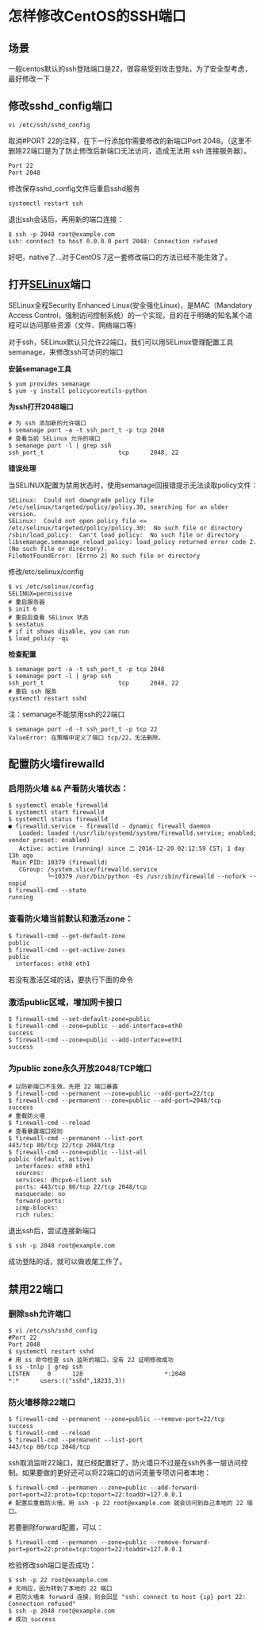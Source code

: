 # 怎样修改CentOS的SSH端口
## 场景

一般centos默认的ssh登陆端口是22，很容易受到攻击登陆，为了安全型考虑，最好修改一下

## 修改sshd_config端口

```
vi /etc/ssh/sshd_config
```

取消#PORT 22的注释，在下一行添加你需要修改的新端口Port 2048。（这里不删除22端口是为了防止修改后新端口无法访问，造成无法用 ssh 连接服务器）。

```
Port 22
Port 2048
```

修改保存sshd_config文件后重启sshd服务

```
systemctl restart ssh
```

退出ssh会话后，再用新的端口连接：

```
$ ssh -p 2048 root@example.com
ssh: conntect to host 0.0.0.0 port 2048: Connection refused
```

好吧，native了...对于CentOS 7这一套修改端口的方法已经不能生效了。


## 打开[SELinux](https://en.wikipedia.org/wiki/Security-Enhanced_Linux)端口

SELinux全程Security Enhanced Linux(安全强化Linux)，是MAC（Mandatory Access Control，强制访问控制系统）的一个实现，目的在于明确的知名某个进程可以访问那些资源（文件、网络端口等）

对于ssh，SELinux默认只允许22端口，我们可以用SELinux管理配置工具semanage，来修改ssh可访问的端口

**安装semanage工具**
```
$ yum provides semanage
$ yum -y install policycoreutils-python
```

**为ssh打开2048端口**

```
# 为 ssh 添加新的允许端口
$ semanage port -a -t ssh_port_t -p tcp 2048
# 查看当前 SELinux 允许的端口
$ semanage port -l | grep ssh
ssh_port_t                     tcp      2048, 22  
```

**错误处理**

当SELINUX配置为禁用状态时，使用semanage回报错提示无法读取policy文件：

```
SELinux:  Could not downgrade policy file /etc/selinux/targeted/policy/policy.30, searching for an older version.  
SELinux:  Could not open policy file <= /etc/selinux/targeted/policy/policy.30:  No such file or directory  
/sbin/load_policy:  Can't load policy:  No such file or directory
libsemanage.semanage_reload_policy: load_policy returned error code 2. (No such file or directory).  
FileNotFoundError: [Errno 2] No such file or directory  

```

修改/etc/selinux/config

```
$ vi /etc/selinux/config
SELINUX=permissive  
# 重启服务器
$ init 6
# 重启后查看 SELinux 状态
$ sestatus
# if it shows disable, you can run
$ load_policy -qi
```

**检查配置**

```
$ semanage port -a -t ssh_port_t -p tcp 2048
$ semanage port -l | grep ssh
ssh_port_t                     tcp      2048, 22  
# 重启 ssh 服务
systemctl restart sshd  
```

注：semanage不能禁用ssh的22端口

```
$ semanage port -d -t ssh_port_t -p tcp 22
ValueError: 在策略中定义了端口 tcp/22，无法删除。
```

## 配置防火墙firewalld

### 启用防火墙 && 产看防火墙状态：

```
$ systemctl enable firewalld
$ systemctl start firewalld
$ systemctl status firewalld
● firewalld.service - firewalld - dynamic firewall daemon
   Loaded: loaded (/usr/lib/systemd/system/firewalld.service; enabled; vendor preset: enabled)
   Active: active (running) since 二 2016-12-20 02:12:59 CST; 1 day 13h ago
 Main PID: 10379 (firewalld)
   CGroup: /system.slice/firewalld.service
           └─10379 /usr/bin/python -Es /usr/sbin/firewalld --nofork --nopid
$ firewall-cmd --state
running 
```

### 查看防火墙当前默认和激活zone：

```
$ firewall-cmd --get-default-zone
public  
$ firewall-cmd --get-active-zones
public  
  interfaces: eth0 eth1
```

若没有激活区域的话，要执行下面的命令

### 激活public区域，增加网卡接口

```
$ firewall-cmd --set-default-zone=public
$ firewall-cmd --zone=public --add-interface=eth0
success  
$ firewall-cmd --zone=public --add-interface=eth1
success  
```

### 为public zone永久开放2048/TCP端口

```
# 以防新端口不生效，先把 22 端口暴露
$ firewall-cmd --permanent --zone=public --add-port=22/tcp
$ firewall-cmd --permanent --zone=public --add-port=2048/tcp
success  
# 重载防火墙
$ firewall-cmd --reload
# 查看暴露端口规则
$ firewall-cmd --permanent --list-port
443/tcp 80/tcp 22/tcp 2048/tcp  
$ firewall-cmd --zone=public --list-all
public (default, active)  
  interfaces: eth0 eth1
  sources:
  services: dhcpv6-client ssh
  ports: 443/tcp 80/tcp 22/tcp 2048/tcp
  masquerade: no
  forward-ports:
  icmp-blocks:
  rich rules:
```

退出ssh后，尝试连接新端口

```
$ ssh -p 2048 root@example.com
```

成功登陆的话，就可以做收尾工作了。

## 禁用22端口

### 删除ssh允许端口

```
$ vi /etc/ssh/sshd_config
#Port 22
Port 2048  
$ systemctl restart sshd
# 用 ss 命令检查 ssh 监听的端口，没有 22 证明修改成功
$ ss -tnlp | grep ssh
LISTEN     0      128                       *:2048                    *:*      users:(("sshd",18233,3))  
```

### 防火墙移除22端口

```
$ firewall-cmd --permanent --zone=public --remove-port=22/tcp
success  
$ firewall-cmd --reload
$ firewall-cmd --permanent --list-port
443/tcp 80/tcp 2048/tcp 
```

ssh取消监听22端口，就已经配置好了，防火墙只不过是在ssh外多一层访问控制。如果要做的更好还可以将22端口的访问流量专项访问者本地：

```
$ firewall-cmd --permanen --zone=public --add-forward-port=port=22:proto=tcp:toport=22:toaddr=127.0.0.1
# 配置后重载防火墙，用 ssh -p 22 root@example.com 就会访问到自己本地的 22 端口。
```
若要删除forward配置，可以：

```
$ firewall-cmd --permanen --zone=public --remove-forward-port=port=22:proto=tcp:toport=22:toaddr=127.0.0.1
```

检验修改ssh端口是否成功：

```
$ ssh -p 22 root@example.com
# 无响应，因为转到了本地的 22 端口
# 若防火墙未 forward 连接，则会回显 "ssh: connect to host {ip} port 22: Connection refused"
$ ssh -p 2048 root@example.com
# 成功 success
```